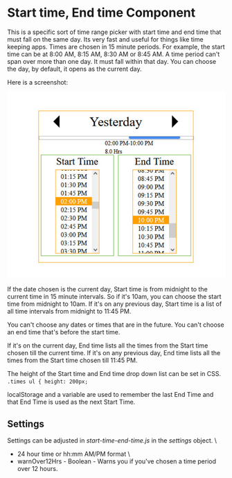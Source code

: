# Start time, End time Component

This is a specific sort of time range picker with start time and end time that must fall on the same day. Its very fast and useful for things like time keeping apps.
Times are chosen in 15 minute periods. For example, the start time can be at 8:00 AM, 8:15 AM, 8:30 AM or 8:45 AM.
A time period can't span over more than one day. It must fall within that day.
You can choose the day, by default, it opens as the current day.

Here is a screenshot:

![](start-time-end-time-component.jpg)

If the date chosen is the current day, Start time is from midnight to the current time in 15 minute intervals. So if it's 10am, you can choose the start time from midnight to 10am.
If it's on any previous day, Start time is a list of all time intervals from midnight to 11:45 PM.

You can't choose any dates or times that are in the future.
You can't choose an end time that's before the start time.

If it's on the current day, End time lists all the times from the Start time chosen till the current time.
If it's on any previous day, End time lists all the times from the Start time chosen till 11:45 PM.


The height of the Start time and End time drop down list can be set in CSS. \
``
.times ul {
  height: 200px;
``

localStorage and a variable are used to remember the last End Time and that End Time is used as the next Start Time.



## Settings
Settings can be adjusted in *start-time-end-time.js* in the *settings* object. \
* 24 hour time or hh:mm AM/PM format \
* warnOver12Hrs - Boolean - Warns you if you've chosen a time period over 12 hours.




